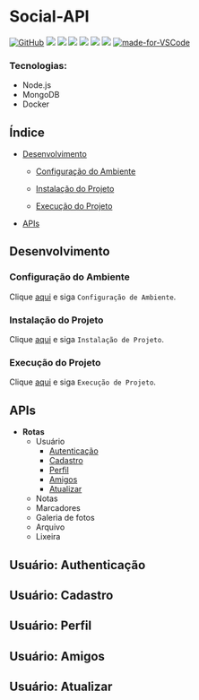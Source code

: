 # Social-API

[![GitHub](https://img.shields.io/github/license/social-api.svg)](https://github.com/laurovitor/social-api/blob/master/LICENSE)
![](https://img.shields.io/github/package-json/v/laurovitor/social-api.svg)
![](https://img.shields.io/github/last-commit/laurovitor/social-api.svg?color=red)
![](https://img.shields.io/github/languages/top/laurovitor/social-api.svg?color=yellow)
![](https://img.shields.io/github/languages/count/laurovitor/social-api.svg?color=lightgrey)
![](https://img.shields.io/github/languages/code-size/laurovitor/social-api.svg)
![](https://img.shields.io/github/repo-size/laurovitor/social-api.svg?color=blueviolet)
[![made-for-VSCode](https://img.shields.io/badge/Made%20for-VSCode-1f425f.svg)](https://code.visualstudio.com/)

### Tecnologias:
- Node.js
- MongoDB
- Docker

## Índice

- [Desenvolvimento](#desenvolvimento)

  - [Configuração do Ambiente](#configuração-do-ambiente)

  - [Instalação do Projeto](#instalação-do-projeto)

  - [Execução do Projeto](#execução-do-projeto)

- [APIs](#apis)

## Desenvolvimento

### Configuração do Ambiente

Clique [aqui](https://github.com/laurovitor/social-api) e siga `Configuração de Ambiente`.

### Instalação do Projeto

Clique [aqui](https://github.com/laurovitor/social-api) e siga `Instalação de Projeto`.

### Execução do Projeto

Clique [aqui](https://github.com/laurovitor/social-api) e siga `Execução de Projeto`.

## APIs

- **Rotas**
  - Usuário
    - [Autenticação](#usuário:-authenticação)
    - [Cadastro](#usuário:-cadastro)
    - [Perfil](#usuário:-perfil)
    - [Amigos](#usuário:-amigos)
    - [Atualizar](#usuário:-atualizar)
  - Notas
  - Marcadores
  - Galeria de fotos
  - Arquivo
  - Lixeira

## Usuário: Authenticação

## Usuário: Cadastro

## Usuário: Perfil

## Usuário: Amigos

## Usuário: Atualizar
